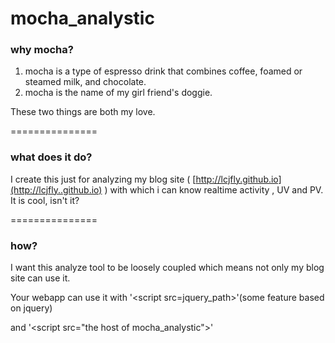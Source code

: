 mocha_analystic
===============
### why mocha?

1. mocha is a type of espresso drink that combines coffee, foamed or steamed milk, and chocolate.
2. mocha is the name of my girl friend's doggie.

These two things are both my love.

===============
### what does it do?

I create this just for analyzing my blog site ( [http://lcjfly.github.io](http://lcjfly..github.io) ) with which i can know realtime activity , UV and PV.
It is cool, isn't it?

===============
### how?

I want this analyze tool to be loosely coupled which means not only my blog site can use it.

Your webapp can use it with '\<script src=jquery_path></script>'(some feature based on jquery) 

and '\<script src="the host of mocha_analystic"></script>' 
